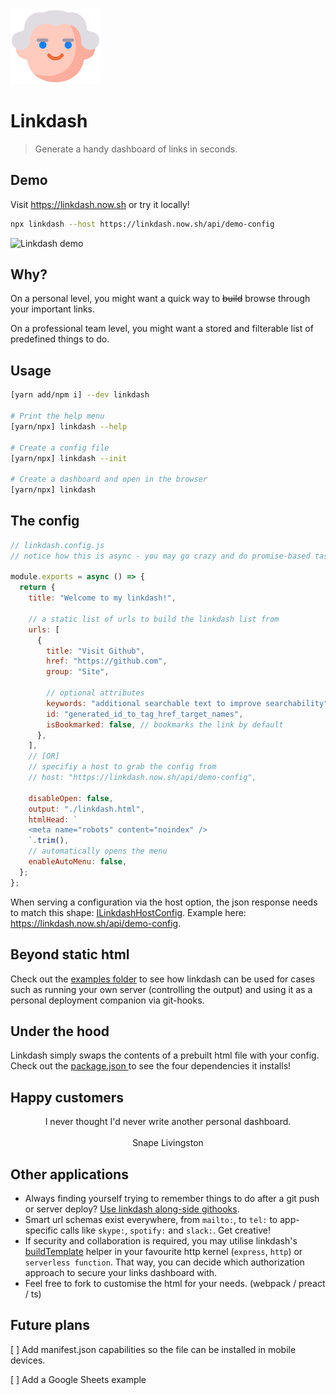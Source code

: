 ![Linkdash](https://raw.githubusercontent.com/igimanaloto/linkdash/master/readme_assets/linkdash.png)

# Linkdash

> Generate a handy dashboard of links in seconds.

## Demo

Visit https://linkdash.now.sh or try it locally!

```sh
npx linkdash --host https://linkdash.now.sh/api/demo-config
```

![Linkdash demo](https://raw.githubusercontent.com/igimanaloto/linkdash/master/readme_assets/demo.gif)

## Why?

On a personal level, you might want a quick way to <s>build</s> browse through your important links.

On a professional team level, you might want a stored and filterable list of predefined things to do.

## Usage

```sh
[yarn add/npm i] --dev linkdash

# Print the help menu
[yarn/npx] linkdash --help

# Create a config file
[yarn/npx] linkdash --init

# Create a dashboard and open in the browser
[yarn/npx] linkdash
```

## The config

```js
// linkdash.config.js
// notice how this is async - you may go crazy and do promise-based tasks here.

module.exports = async () => {
  return {
    title: "Welcome to my linkdash!",

    // a static list of urls to build the linkdash list from
    urls: [
      {
        title: "Visit Github",
        href: "https://github.com",
        group: "Site",

        // optional attributes
        keywords: "additional searchable text to improve searchability",
        id: "generated_id_to_tag_href_target_names",
        isBookmarked: false, // bookmarks the link by default
      },
    ],
    // [OR]
    // specifiy a host to grab the config from
    // host: "https://linkdash.now.sh/api/demo-config",

    disableOpen: false,
    output: "./linkdash.html",
    htmlHead: `
    <meta name="robots" content="noindex" />
    `.trim(),
    // automatically opens the menu
    enableAutoMenu: false,
  };
};
```

When serving a configuration via the host option, the json response needs to match this shape: [ILinkdashHostConfig](https://github.com/igimanaloto/linkdash/blob/master/src_lib/types.ts#L38). Example here: https://linkdash.now.sh/api/demo-config.

## Beyond static html

Check out the [examples folder](https://github.com/igimanaloto/linkdash/blob/master/examples) to see how linkdash can be used for cases such as running your own server (controlling the output) and using it as a personal deployment companion via git-hooks.

## Under the hood

Linkdash simply swaps the contents of a prebuilt html file with your config. Check out the [package.json ](https://github.com/igimanaloto/linkdash/blob/master/package.json) to see the four dependencies it installs!

## Happy customers

<p align="center">
  I never thought I'd never write another personal dashboard.
  <br><br>
  Snape Livingston
</p>

## Other applications

- Always finding yourself trying to remember things to do after a git push or server deploy? [Use linkdash along-side githooks](https://github.com/igimanaloto/linkdash/tree/master/examples/with-git-hooks).
- Smart url schemas exist everywhere, from `mailto:`, to `tel:` to app-specific calls like `skype:`, `spotify:` and `slack:`. Get creative!
- If security and collaboration is required, you may utilise linkdash's [buildTemplate](https://github.com/igimanaloto/linkdash/tree/master/examples/templated-http-response) helper in your favourite http kernel (`express`, `http`) or `serverless function`. That way, you can decide which authorization approach to secure your links dashboard with.
- Feel free to fork to customise the html for your needs. (webpack / preact / ts)

## Future plans

[ ] Add manifest.json capabilities so the file can be installed in mobile devices.

[ ] Add a Google Sheets example
